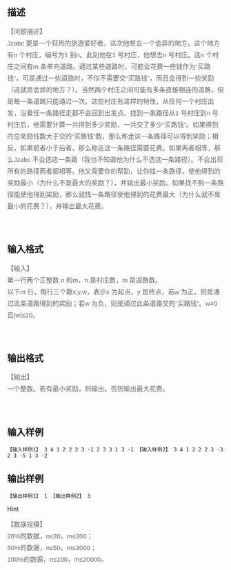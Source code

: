 ## 描述

<p><span style="color: rgb(102, 102, 102); font-family: 'LiSong Pro', Helvetica, Arial, sans-serif; font-size: 15px; line-height: 27px;">【问题描述】</span><br style="color: rgb(102, 102, 102); font-family: 'LiSong Pro', Helvetica, Arial, sans-serif; font-size: 15px; line-height: 27px;" /> <span style="color: rgb(102, 102, 102); font-family: 'LiSong Pro', Helvetica, Arial, sans-serif; font-size: 15px; line-height: 27px;">Jzabc 更是一个狂热的旅游爱好者。这次他想去一个诡异的地方。这个地方有n 个村庄，编号为1 到n。此刻他在1 号村庄，他想去n 号村庄。这n 个村庄之间有m 条单向道路。通过某些道路时，可能会花费一些钱作为“买路钱”，可是通过一些道路时，不仅不需要交“买路钱”，而且会得到一些奖励（这就是诡异的地方？）。当然两个村庄之间可能有多条直接相连的道路，但是每一条道路只能通过一次。这些村庄有这样的特性，从任何一个村庄出发，沿着任一条路径走都不会回到出发点。找到一条路径从1 号村庄到n 号村庄后，他需要计算一共得到多少奖励，一共交了多少“买路钱”。如果得到的总奖励钱数大于交的“买路钱”数，那么称走这一条路径可以得到奖励；相反，如果前者小于后者，那么称走这一条路径需要花费。如果两者相等，那么Jzabc 不会选这一条路（我也不知道他为什么不选这一条路径）。不会出现所有的路径两者都相等。他又需要你的帮助，让你找一条路径，使他得到的奖励最小（为什么不是最大的奖励？），并输出最小奖励。如果找不到一条路径能使他得到奖励，那么就找一条路径使他得到的花费最大（为什么就不是最小的花费？），并输出最大花费。</span></p> <div><span style="color: rgb(102, 102, 102); font-family: 'LiSong Pro', Helvetica, Arial, sans-serif; font-size: 15px; line-height: 27px;"><br /> </span></div> <p></p>

## 输入格式

<p><span style="color: rgb(102, 102, 102); font-family: 'LiSong Pro', Helvetica, Arial, sans-serif; font-size: 15px; line-height: 27px;">【输入】</span><br style="color: rgb(102, 102, 102); font-family: 'LiSong Pro', Helvetica, Arial, sans-serif; font-size: 15px; line-height: 27px;" /> <span style="color: rgb(102, 102, 102); font-family: 'LiSong Pro', Helvetica, Arial, sans-serif; font-size: 15px; line-height: 27px;">第一行两个正整数 n 和m，n 是村庄数，m 是道路数。</span><br style="color: rgb(102, 102, 102); font-family: 'LiSong Pro', Helvetica, Arial, sans-serif; font-size: 15px; line-height: 27px;" /> <span style="color: rgb(102, 102, 102); font-family: 'LiSong Pro', Helvetica, Arial, sans-serif; font-size: 15px; line-height: 27px;">以下m 行，每行三个数x,y,w，表示x 为起点，y 是终点，若w 为正，则是通过此条道路得到的奖励；若w 为负，则是通过此条道路交的“买路钱”。w≠0 且|w|≤10。</span></p> <div><span style="color: rgb(102, 102, 102); font-family: 'LiSong Pro', Helvetica, Arial, sans-serif; font-size: 15px; line-height: 27px;"><br /> </span></div> <p></p>

## 输出格式

<p><span style="color: rgb(102, 102, 102); font-family: 'LiSong Pro', Helvetica, Arial, sans-serif; font-size: 15px; line-height: 27px;">【输出】</span><br style="color: rgb(102, 102, 102); font-family: 'LiSong Pro', Helvetica, Arial, sans-serif; font-size: 15px; line-height: 27px;" /> <span style="color: rgb(102, 102, 102); font-family: 'LiSong Pro', Helvetica, Arial, sans-serif; font-size: 15px; line-height: 27px;">一个整数。若有最小奖励，则输出。否则输出最大花费。</span></p> <div><span style="color: rgb(102, 102, 102); font-family: 'LiSong Pro', Helvetica, Arial, sans-serif; font-size: 15px; line-height: 27px;"><br /> </span></div> <p></p>

## 输入样例

```plaintext
【输入样例1】 3 4 1 2 2 2 3 -1 2 3 3 1 3 -1 【输入样例2】 3 4 1 2 2 2 3 -3 2 3 -5 1 3 -2 
```

## 输出样例

```plaintext
【输出样例1】 1 【输出样例2】 3 
```

Hint

<p><span style="color: rgb(102, 102, 102); font-family: 'LiSong Pro', Helvetica, Arial, sans-serif; font-size: 15px; line-height: 27px;">【数据规模】</span><br style="color: rgb(102, 102, 102); font-family: 'LiSong Pro', Helvetica, Arial, sans-serif; font-size: 15px; line-height: 27px;" /> <span style="color: rgb(102, 102, 102); font-family: 'LiSong Pro', Helvetica, Arial, sans-serif; font-size: 15px; line-height: 27px;">20%的数据，n≤20，m≤200；</span><br style="color: rgb(102, 102, 102); font-family: 'LiSong Pro', Helvetica, Arial, sans-serif; font-size: 15px; line-height: 27px;" /> <span style="color: rgb(102, 102, 102); font-family: 'LiSong Pro', Helvetica, Arial, sans-serif; font-size: 15px; line-height: 27px;">50%的数据，n≤50，m≤2000；</span><br style="color: rgb(102, 102, 102); font-family: 'LiSong Pro', Helvetica, Arial, sans-serif; font-size: 15px; line-height: 27px;" /> <span style="color: rgb(102, 102, 102); font-family: 'LiSong Pro', Helvetica, Arial, sans-serif; font-size: 15px; line-height: 27px;">100%的数据，n≤100，m≤20000。</span></p> <div><span style="color: rgb(102, 102, 102); font-family: 'LiSong Pro', Helvetica, Arial, sans-serif; font-size: 15px; line-height: 27px;"><br /> </span></div> <p></p>



 

